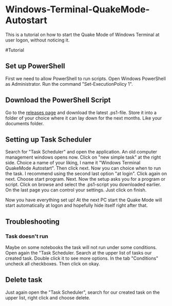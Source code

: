 # Windows-Terminal-QuakeMode-Autostart
This is a tutorial on how to start the Quake Mode of Windows Terminal at user logon, without noticing it.

#Tutorial

## Set up PowerShell
First we need to allow PowerShell to run scripts. Open Windows PowerShell as Administrator. Run the command "Set-ExecutionPolicy 1".

## Download the PowerShell Script
Go to the [releases page](https://github.com/Armin2208/Windows-Terminal-QuakeMode-Autostart/releases) and download the latest .ps1-file.
Store it into a folder of your choice where it can lay down for the next months. Like your documents folder.

## Setting up Task Scheduler
Search for "Task Scheduler" and open the application. An old computer management windows opens now. Click on "new simple task" at the right side.
Choice a name of your liking, I name it "Windows Terminal QuakeMode Autostart". Then click next.
Now you can choice when to run the task. I recommend using the second last option "at login". Click again on next.
Choose start program. Next.
Now the setup asks you for a program or script. Click on browse and select the .ps1-script you downloaded earlier.
On the last page you can control your settings. Just click on finish.

Now you have everything set up! At the next PC start the Quake Mode will start automatically at logon and hopefully hide itself right after that.

## Troubleshooting
### Task doesn't run
Maybe on some notebooks the task will not run under some conditions.
Open again the "Task Scheduler. Search at the upper list of tasks our created task. Double click it to see more options.
In the tab "Conditions" uncheck all checkboxes. Then click on okay.

## Delete task
Just again open the "Task Scheduler", search for our created task on the upper list, right click and choose delete.
